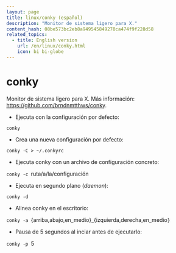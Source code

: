 ```yaml
---
layout: page
title: linux/conky (español)
description: "Monitor de sistema ligero para X."
content_hash: 08be573bc2eb8a949545849270ca474f9f228d58
related_topics:
  - title: English version
    url: /en/linux/conky.html
    icon: bi bi-globe
---
```

# conky

Monitor de sistema ligero para X.
Más información: <https://github.com/brndnmtthws/conky>.

- Ejecuta con la configuración por defecto:

`conky`

- Crea una nueva configuración por defecto:

`conky -C > ~/.conkyrc`

- Ejecuta conky con un archivo de configuración concreto:

`conky -c `<span class="tldr-var badge badge-pill bg-dark-lm bg-white-dm text-white-lm text-dark-dm font-weight-bold">ruta/a/la/configuración</span>

- Ejecuta en segundo plano (*daemon*):

`conky -d`

- Alinea conky en el escritorio:

`conky -a `<span class="tldr-var badge badge-pill bg-dark-lm bg-white-dm text-white-lm text-dark-dm font-weight-bold">{arriba,abajo,en_medio}_{izquierda,derecha,en_medio</span>`}`

- Pausa de 5 segundos al inciar antes de ejecutarlo:

`conky -p `<span class="tldr-var badge badge-pill bg-dark-lm bg-white-dm text-white-lm text-dark-dm font-weight-bold">5</span>
